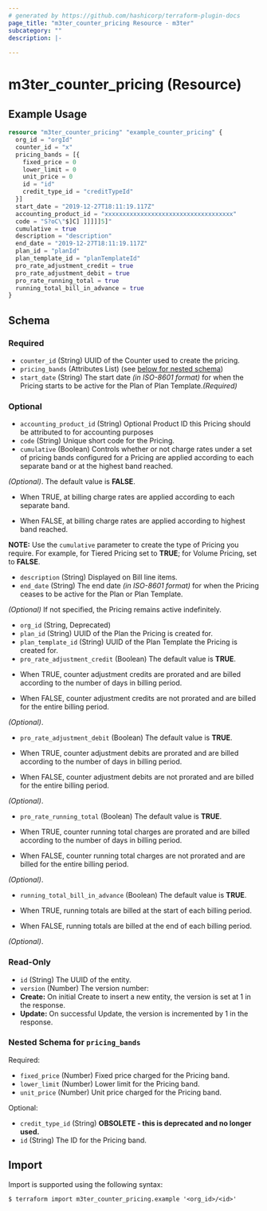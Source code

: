 ```yaml
---
# generated by https://github.com/hashicorp/terraform-plugin-docs
page_title: "m3ter_counter_pricing Resource - m3ter"
subcategory: ""
description: |-
  
---
```


# m3ter_counter_pricing (Resource)



## Example Usage

```terraform
resource "m3ter_counter_pricing" "example_counter_pricing" {
  org_id = "orgId"
  counter_id = "x"
  pricing_bands = [{
    fixed_price = 0
    lower_limit = 0
    unit_price = 0
    id = "id"
    credit_type_id = "creditTypeId"
  }]
  start_date = "2019-12-27T18:11:19.117Z"
  accounting_product_id = "xxxxxxxxxxxxxxxxxxxxxxxxxxxxxxxxxxxx"
  code = "S?oC\"$]C] ]]]]]5]"
  cumulative = true
  description = "description"
  end_date = "2019-12-27T18:11:19.117Z"
  plan_id = "planId"
  plan_template_id = "planTemplateId"
  pro_rate_adjustment_credit = true
  pro_rate_adjustment_debit = true
  pro_rate_running_total = true
  running_total_bill_in_advance = true
}
```

<!-- schema generated by tfplugindocs -->
## Schema

### Required

- `counter_id` (String) UUID of the Counter used to create the pricing.
- `pricing_bands` (Attributes List) (see [below for nested schema](#nestedatt--pricing_bands))
- `start_date` (String) The start date *(in ISO-8601 format)* for when the Pricing starts to be active for the Plan of Plan Template.*(Required)*

### Optional

- `accounting_product_id` (String) Optional Product ID this Pricing should be attributed to for accounting purposes
- `code` (String) Unique short code for the Pricing.
- `cumulative` (Boolean) Controls whether or not charge rates under a set of pricing bands configured for a Pricing are applied according to each separate band or at the highest band reached.

*(Optional)*. The default value is **FALSE**.

* When TRUE, at billing charge rates are applied according to each separate band.

* When FALSE, at billing charge rates are applied according to highest band reached.

**NOTE:** Use the `cumulative` parameter to create the type of Pricing you require. For example, for Tiered Pricing set to **TRUE**; for Volume Pricing, set to **FALSE**.
- `description` (String) Displayed on Bill line items.
- `end_date` (String) The end date *(in ISO-8601 format)* for when the Pricing ceases to be active for the Plan or Plan Template.

*(Optional)* If not specified, the Pricing remains active indefinitely.
- `org_id` (String, Deprecated)
- `plan_id` (String) UUID of the Plan the Pricing is created for.
- `plan_template_id` (String) UUID of the Plan Template the Pricing is created for.
- `pro_rate_adjustment_credit` (Boolean) The default value is **TRUE**.

* When TRUE, counter adjustment credits are prorated and are billed according to the number of days in billing period.

* When FALSE, counter adjustment credits are not prorated and are billed for the entire billing period.

*(Optional)*.
- `pro_rate_adjustment_debit` (Boolean) The default value is **TRUE**.

* When TRUE, counter adjustment debits are prorated and are billed according to the number of days in billing period.

* When FALSE, counter adjustment debits are not prorated and are billed for the entire billing period.

*(Optional)*.
- `pro_rate_running_total` (Boolean) The default value is **TRUE**.

* When TRUE, counter running total charges are prorated and are billed according to the number of days in billing period.

* When FALSE, counter running total charges are not prorated and are billed for the entire billing period.

*(Optional)*.
- `running_total_bill_in_advance` (Boolean) The default value is **TRUE**.

* When TRUE, running totals are billed at the start of each billing period.

* When FALSE, running totals are billed at the end of each billing period.

*(Optional)*.

### Read-Only

- `id` (String) The UUID of the entity.
- `version` (Number) The version number:
- **Create:** On initial Create to insert a new entity, the version is set at 1 in the response.
- **Update:** On successful Update, the version is incremented by 1 in the response.

<a id="nestedatt--pricing_bands"></a>
### Nested Schema for `pricing_bands`

Required:

- `fixed_price` (Number) Fixed price charged for the Pricing band.
- `lower_limit` (Number) Lower limit for the Pricing band.
- `unit_price` (Number) Unit price charged for the Pricing band.

Optional:

- `credit_type_id` (String) **OBSOLETE - this is deprecated and no longer used.**
- `id` (String) The ID for the Pricing band.

## Import

Import is supported using the following syntax:

```shell
$ terraform import m3ter_counter_pricing.example '<org_id>/<id>'
```
